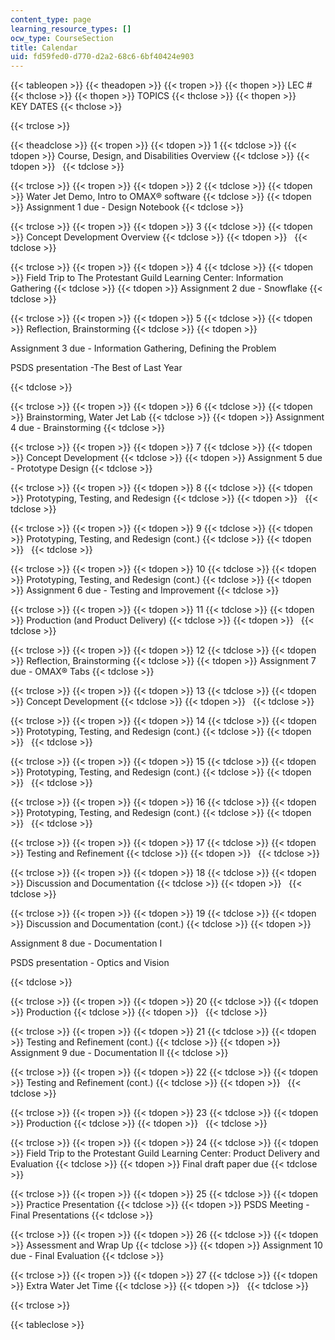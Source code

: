 ```yaml
---
content_type: page
learning_resource_types: []
ocw_type: CourseSection
title: Calendar
uid: fd59fed0-d770-d2a2-68c6-6bf40424e903
---
```


{{< tableopen >}}
{{< theadopen >}}
{{< tropen >}}
{{< thopen >}}
LEC #
{{< thclose >}}
{{< thopen >}}
TOPICS
{{< thclose >}}
{{< thopen >}}
KEY DATES
{{< thclose >}}

{{< trclose >}}

{{< theadclose >}}
{{< tropen >}}
{{< tdopen >}}
1
{{< tdclose >}}
{{< tdopen >}}
Course, Design, and Disabilities Overview
{{< tdclose >}}
{{< tdopen >}}
 
{{< tdclose >}}

{{< trclose >}}
{{< tropen >}}
{{< tdopen >}}
2
{{< tdclose >}}
{{< tdopen >}}
Water Jet Demo, Intro to OMAX® software
{{< tdclose >}}
{{< tdopen >}}
Assignment 1 due - Design Notebook
{{< tdclose >}}

{{< trclose >}}
{{< tropen >}}
{{< tdopen >}}
3
{{< tdclose >}}
{{< tdopen >}}
Concept Development Overview
{{< tdclose >}}
{{< tdopen >}}
 
{{< tdclose >}}

{{< trclose >}}
{{< tropen >}}
{{< tdopen >}}
4
{{< tdclose >}}
{{< tdopen >}}
Field Trip to The Protestant Guild Learning Center: Information Gathering
{{< tdclose >}}
{{< tdopen >}}
Assignment 2 due - Snowflake
{{< tdclose >}}

{{< trclose >}}
{{< tropen >}}
{{< tdopen >}}
5
{{< tdclose >}}
{{< tdopen >}}
Reflection, Brainstorming
{{< tdclose >}}
{{< tdopen >}}


Assignment 3 due - Information Gathering, Defining the Problem

PSDS presentation -The Best of Last Year


{{< tdclose >}}

{{< trclose >}}
{{< tropen >}}
{{< tdopen >}}
6
{{< tdclose >}}
{{< tdopen >}}
Brainstorming, Water Jet Lab
{{< tdclose >}}
{{< tdopen >}}
Assignment 4 due - Brainstorming
{{< tdclose >}}

{{< trclose >}}
{{< tropen >}}
{{< tdopen >}}
7
{{< tdclose >}}
{{< tdopen >}}
Concept Development
{{< tdclose >}}
{{< tdopen >}}
Assignment 5 due - Prototype Design
{{< tdclose >}}

{{< trclose >}}
{{< tropen >}}
{{< tdopen >}}
8
{{< tdclose >}}
{{< tdopen >}}
Prototyping, Testing, and Redesign
{{< tdclose >}}
{{< tdopen >}}
 
{{< tdclose >}}

{{< trclose >}}
{{< tropen >}}
{{< tdopen >}}
9
{{< tdclose >}}
{{< tdopen >}}
Prototyping, Testing, and Redesign (cont.)
{{< tdclose >}}
{{< tdopen >}}
 
{{< tdclose >}}

{{< trclose >}}
{{< tropen >}}
{{< tdopen >}}
10
{{< tdclose >}}
{{< tdopen >}}
Prototyping, Testing, and Redesign (cont.)
{{< tdclose >}}
{{< tdopen >}}
Assignment 6 due - Testing and Improvement
{{< tdclose >}}

{{< trclose >}}
{{< tropen >}}
{{< tdopen >}}
11
{{< tdclose >}}
{{< tdopen >}}
Production (and Product Delivery)
{{< tdclose >}}
{{< tdopen >}}
 
{{< tdclose >}}

{{< trclose >}}
{{< tropen >}}
{{< tdopen >}}
12
{{< tdclose >}}
{{< tdopen >}}
Reflection, Brainstorming
{{< tdclose >}}
{{< tdopen >}}
Assignment 7 due - OMAX® Tabs
{{< tdclose >}}

{{< trclose >}}
{{< tropen >}}
{{< tdopen >}}
13
{{< tdclose >}}
{{< tdopen >}}
Concept Development
{{< tdclose >}}
{{< tdopen >}}
 
{{< tdclose >}}

{{< trclose >}}
{{< tropen >}}
{{< tdopen >}}
14
{{< tdclose >}}
{{< tdopen >}}
Prototyping, Testing, and Redesign (cont.)
{{< tdclose >}}
{{< tdopen >}}
 
{{< tdclose >}}

{{< trclose >}}
{{< tropen >}}
{{< tdopen >}}
15
{{< tdclose >}}
{{< tdopen >}}
Prototyping, Testing, and Redesign (cont.)
{{< tdclose >}}
{{< tdopen >}}
 
{{< tdclose >}}

{{< trclose >}}
{{< tropen >}}
{{< tdopen >}}
16
{{< tdclose >}}
{{< tdopen >}}
Prototyping, Testing, and Redesign (cont.)
{{< tdclose >}}
{{< tdopen >}}
 
{{< tdclose >}}

{{< trclose >}}
{{< tropen >}}
{{< tdopen >}}
17
{{< tdclose >}}
{{< tdopen >}}
Testing and Refinement
{{< tdclose >}}
{{< tdopen >}}
 
{{< tdclose >}}

{{< trclose >}}
{{< tropen >}}
{{< tdopen >}}
18
{{< tdclose >}}
{{< tdopen >}}
Discussion and Documentation
{{< tdclose >}}
{{< tdopen >}}
 
{{< tdclose >}}

{{< trclose >}}
{{< tropen >}}
{{< tdopen >}}
19
{{< tdclose >}}
{{< tdopen >}}
Discussion and Documentation (cont.)
{{< tdclose >}}
{{< tdopen >}}


Assignment 8 due - Documentation I

PSDS presentation - Optics and Vision


{{< tdclose >}}

{{< trclose >}}
{{< tropen >}}
{{< tdopen >}}
20
{{< tdclose >}}
{{< tdopen >}}
Production
{{< tdclose >}}
{{< tdopen >}}
 
{{< tdclose >}}

{{< trclose >}}
{{< tropen >}}
{{< tdopen >}}
21
{{< tdclose >}}
{{< tdopen >}}
Testing and Refinement (cont.)
{{< tdclose >}}
{{< tdopen >}}
Assignment 9 due - Documentation II
{{< tdclose >}}

{{< trclose >}}
{{< tropen >}}
{{< tdopen >}}
22
{{< tdclose >}}
{{< tdopen >}}
Testing and Refinement (cont.)
{{< tdclose >}}
{{< tdopen >}}
 
{{< tdclose >}}

{{< trclose >}}
{{< tropen >}}
{{< tdopen >}}
23
{{< tdclose >}}
{{< tdopen >}}
Production
{{< tdclose >}}
{{< tdopen >}}
 
{{< tdclose >}}

{{< trclose >}}
{{< tropen >}}
{{< tdopen >}}
24
{{< tdclose >}}
{{< tdopen >}}
Field Trip to the Protestant Guild Learning Center: Product Delivery and Evaluation
{{< tdclose >}}
{{< tdopen >}}
Final draft paper due
{{< tdclose >}}

{{< trclose >}}
{{< tropen >}}
{{< tdopen >}}
25
{{< tdclose >}}
{{< tdopen >}}
Practice Presentation
{{< tdclose >}}
{{< tdopen >}}
PSDS Meeting - Final Presentations
{{< tdclose >}}

{{< trclose >}}
{{< tropen >}}
{{< tdopen >}}
26
{{< tdclose >}}
{{< tdopen >}}
Assessment and Wrap Up
{{< tdclose >}}
{{< tdopen >}}
Assignment 10 due - Final Evaluation
{{< tdclose >}}

{{< trclose >}}
{{< tropen >}}
{{< tdopen >}}
27
{{< tdclose >}}
{{< tdopen >}}
Extra Water Jet Time
{{< tdclose >}}
{{< tdopen >}}
 
{{< tdclose >}}

{{< trclose >}}

{{< tableclose >}}